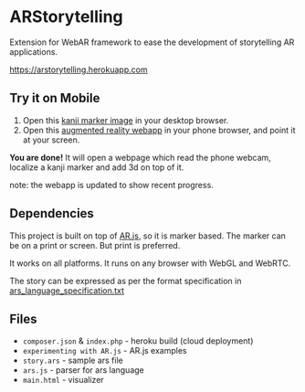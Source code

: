 # ARStorytelling
Extension for WebAR framework to ease the development of storytelling AR applications.

https://arstorytelling.herokuapp.com

## Try it on Mobile
1. Open this [kanji marker image](https://user-images.githubusercontent.com/30603669/51952745-b34a6100-245f-11e9-8da1-f7962c1972a5.png) in your desktop browser.
2. Open this [augmented reality webapp](https://arstorytelling.herokuapp.com) in your phone browser, and point it at your screen.

**You are done!** It will open a webpage which read the phone webcam, localize a kanji marker and add 3d on top of it.

note: the webapp is updated to show recent progress.

## Dependencies
This project is built on top of [AR.js](https://github.com/jeromeetienne/AR.js), so it is marker based. The marker can be on a print or screen. But print is preferred.

It works on all platforms. It runs on any browser with WebGL and WebRTC.

The story can be expressed as per the format specification in [ars_language_specification.txt](https://github.com/sathwikmatsa/ARStorytelling/blob/master/ars_language_specification.txt)

## Files
+ ```composer.json``` & ```index.php``` - heroku build (cloud deployment)
+ ```experimenting with AR.js``` - AR.js examples
+ ```story.ars``` - sample ars file
+ ```ars.js``` - parser for ars language
+ ```main.html``` - visualizer

